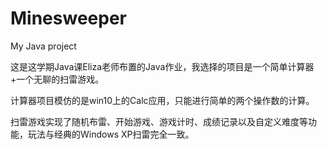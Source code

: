 # Minesweeper
My Java project

这是这学期Java课Eliza老师布置的Java作业，我选择的项目是一个简单计算器+一个无聊的扫雷游戏。

计算器项目模仿的是win10上的Calc应用，只能进行简单的两个操作数的计算。

扫雷游戏实现了随机布雷、开始游戏、游戏计时、成绩记录以及自定义难度等功能，玩法与经典的Windows XP扫雷完全一致。

